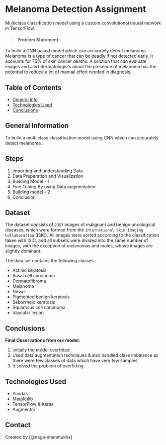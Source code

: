 # Melanoma Detection Assignment
Multiclass classification model using a custom convolutional neural network in TensorFlow.
> #### Problem Statement:
To build a CNN based model which can accurately detect melanoma. Melanoma is a type of cancer that can be deadly if not detected early. It accounts for 75% of skin cancer deaths. A solution that can evaluate images and alert dermatologists about the presence of melanoma has the potential to reduce a lot of manual effort needed in diagnosis.

## Table of Contents
* [General Info](#general-information)
* [Technologies Used](#technologies-used)
* [Conclusions](#conclusions)
<!--* [Acknowledgements](#acknowledgements)-->

<!-- You can include any other section that is pertinent to your problem -->

## General Information
To build a multi class classification model using CNN which can accurately detect melanoma.
## Steps
 1. Importing and understanding Data
 2. Data Preparation and Visualization 
 3. Building Model - 1
 4. Fine Tuning By using Data augmentation
 5. Building model - 2
 6. Conclusion

## Dataset
The dataset consists of `2357` images of malignant and benign oncological diseases, which were formed from the `International Skin Imaging Collaboration` (ISIC). All images were sorted according to the classification taken with ISIC, and all subsets were divided into the same number of images, with the exception of melanomas and moles, whose images are slightly dominant.

The data set contains the following classes:
+ Actinic keratosis
+ Basal cell carcinoma
+ Dermatofibroma
+ Melanoma
+ Nevus
+ Pigmented benign keratosis
+ Seborrheic keratosis
+ Squamous cell carcinoma
+ Vascular lesion

<!-- You don't have to answer all the questions - just the ones relevant to your project. -->

## Conclusions

**Final Observations from our model:**
1. Initially the model overfitted
2. Used data augmentation techniques & also handled class imbalance as there were few classes of data which have very few samples
3. It solved the problem of overfitting

## Technologies Used
- Pandas
- Matplotlib
- TensorFlow & Keras
- Augmentor

<!-- As the libraries versions keep on changing, it is recommended to mention the version of library used in this project -->

<!--
## Acknowledgements
Give credit here.
- This project was inspired by...
- References if any...
- This project was based on [this tutorial](https://www.example.com).
-->

## Contact
Created by [@naga-shanmukha]
